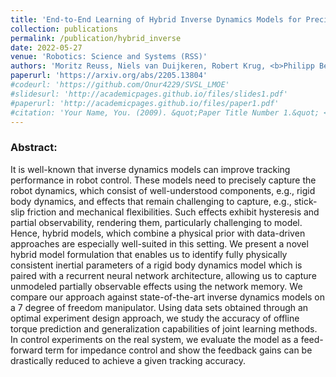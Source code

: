 ```yaml
---
title: 'End-to-End Learning of Hybrid Inverse Dynamics Models for Precise and Compliant Impedance Control'
collection: publications
permalink: /publication/hybrid_inverse
date: 2022-05-27
venue: 'Robotics: Science and Systems (RSS)'
authors: 'Moritz Reuss, Niels van Duijkeren, Robert Krug, <b>Philipp Becker</b>, Vaisakh Shaj, Gerhard Neumann'
paperurl: 'https://arxiv.org/abs/2205.13804'
#codeurl: 'https://github.com/Onur4229/SVSL_LMOE'
#slidesurl: 'http://academicpages.github.io/files/slides1.pdf'
#paperurl: 'http://academicpages.github.io/files/paper1.pdf'
#citation: 'Your Name, You. (2009). &quot;Paper Title Number 1.&quot; <i>Journal 1</i>. 1(1).'
---
```


<p>
<h3> Abstract: </h3>
It is well-known that inverse dynamics models can improve tracking performance in robot control. These models need to precisely capture the robot dynamics, which consist of well-understood components, e.g., rigid body dynamics, and effects that remain challenging to capture, e.g., stick-slip friction and mechanical flexibilities. Such effects exhibit hysteresis and partial observability, rendering them, particularly challenging to model. Hence, hybrid models, which combine a physical prior with data-driven approaches are especially well-suited in this setting. We present a novel hybrid model formulation that enables us to identify fully physically consistent inertial parameters of a rigid body dynamics model which is paired with a recurrent neural network architecture, allowing us to capture unmodeled partially observable effects using the network memory. We compare our approach against state-of-the-art inverse dynamics models on a 7 degree of freedom manipulator. Using data sets obtained through an optimal experiment design approach, we study the accuracy of offline torque prediction and generalization capabilities of joint learning methods. In control experiments on the real system, we evaluate the model as a feed-forward term for impedance control and show the feedback gains can be drastically reduced to achieve a given tracking accuracy.
</p>